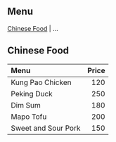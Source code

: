 ## Menu
 [Chinese Food](#chinese-food) | ...

## Chinese Food

| Menu                               | Price  |
|:-----------------------------------|-------:|
| Kung Pao Chicken                   | 120    |
| Peking Duck                        | 250    |
| Dim Sum                            | 180    |
| Mapo Tofu                          | 200    |
| Sweet and Sour Pork                | 150    |